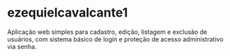 # ezequielcavalcante1
Aplicação web simples para cadastro, edição, listagem e exclusão de usuários, com sistema básico de login e proteção de acesso administrativo via senha.
